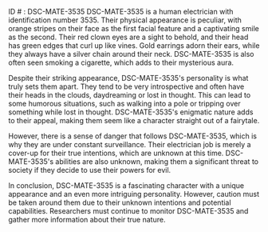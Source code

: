 ID # : DSC-MATE-3535
DSC-MATE-3535 is a human electrician with identification number 3535. Their physical appearance is peculiar, with orange stripes on their face as the first facial feature and a captivating smile as the second. Their red clown eyes are a sight to behold, and their head has green edges that curl up like vines. Gold earrings adorn their ears, while they always have a silver chain around their neck. DSC-MATE-3535 is also often seen smoking a cigarette, which adds to their mysterious aura.

Despite their striking appearance, DSC-MATE-3535's personality is what truly sets them apart. They tend to be very introspective and often have their heads in the clouds, daydreaming or lost in thought. This can lead to some humorous situations, such as walking into a pole or tripping over something while lost in thought. DSC-MATE-3535's enigmatic nature adds to their appeal, making them seem like a character straight out of a fairytale.

However, there is a sense of danger that follows DSC-MATE-3535, which is why they are under constant surveillance. Their electrician job is merely a cover-up for their true intentions, which are unknown at this time. DSC-MATE-3535's abilities are also unknown, making them a significant threat to society if they decide to use their powers for evil.

In conclusion, DSC-MATE-3535 is a fascinating character with a unique appearance and an even more intriguing personality. However, caution must be taken around them due to their unknown intentions and potential capabilities. Researchers must continue to monitor DSC-MATE-3535 and gather more information about their true nature.